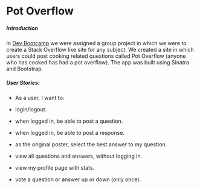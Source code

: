 # Pot Overflow

##### Introduction
In [Dev Bootcamp] we were assigned a group project in which we were to create a Stack Overflow like site for any subject. We created a site in which users could post cooking related questions called Pot Overflow (anyone who has cooked has had a pot overflow). The app was built using Sinatra and Bootstrap. 

##### User Stories:

- As a user, I want to:

- login/logout.
- when logged in, be able to post a question.
- when logged in, be able to post a response.
- as the original poster, select the best answer to my question.
- view all questions and answers, without logging in.
- view my profile page with stats.
- vote a question or answer up or down (only once).


[dev bootcamp]: <http://www.devbootcamp.com>
